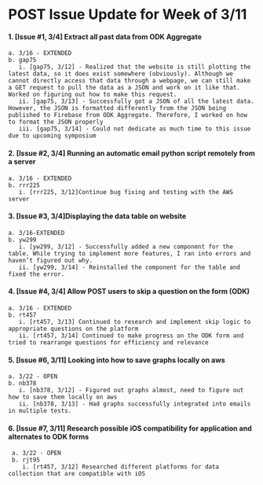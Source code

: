 # POST Issue Update for Week of 3/11

#### 1. [Issue #1, 3/4] Extract all past data from ODK Aggregate
    a. 3/16 - EXTENDED
    b. gap75
       i. [gap75, 3/12] - Realized that the website is still plotting the latest data, so it does exist somewhere (obviously). Although we cannot directly access that data through a webpage, we can still make a GET request to pull the data as a JSON and work on it like that. Worked on figuring out how to make this request.
       ii. [gap75, 3/13] - Successfully got a JSON of all the latest data. However, the JSON is formatted differently from the JSON being published to Firebase from ODK Aggregate. Therefore, I worked on how to format the JSON properly
       iii. [gap75, 3/14] - Could not dedicate as much time to this issue due to upcoming symposium
 
#### 2. [Issue #2, 3/4] Running an automatic email python script remotely from a server
    a. 3/16 - EXTENDED
    b. rrr225
       i. [rrr225, 3/12]Continue bug fixing and testing with the AWS server 
       
#### 3. [Issue #3, 3/4]Displaying the data table on website
    a. 3/16-EXTENDED
    b. yw299
       i. [yw299, 3/12] - Successfully added a new component for the table. While trying to implement more features, I ran into errors and haven’t figured out why.
       ii. [yw299, 3/14] - Reinstalled the component for the table and fixed the error.

#### 4. [Issue #4, 3/4] Allow POST users to skip a question on the form (ODK)
    a. 3/16 - EXTENDED
    b. rt457
       i. [rt457, 3/13] Continued to research and implement skip logic to appropriate questions on the platform
       ii. [rt457, 3/14] Continued to make progress on the ODK form and tried to rearrange questions for efficiency and relevance

#### 5. [Issue #6, 3/11] Looking into how to save graphs locally on aws
    a. 3/22 - OPEN
    b. nb378
       i. [nb378, 3/12] - Figured out graphs almost, need to figure out how to save them locally on aws
       ii. [nb378, 3/13] - Had graphs successfully integrated into emails in multiple tests. 

#### 6. [Issue #7, 3/11]  Research possible iOS compatibility for application and alternates to ODK forms
     a. 3/22 - OPEN
     b. rjt95
        i. [rt457, 3/12] Researched different platforms for data collection that are compatible with iOS

